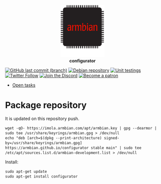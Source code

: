 <p align="center">
  <a href="#build-framework">
  <img src="https://raw.githubusercontent.com/armbian/build/master/.github/armbian-logo.png" alt="Armbian logo" width="144">
  </a><br>
  <strong>configurator</strong><br>
</p>


[![GitHub last commit (branch)](https://img.shields.io/github/last-commit/armbian/build/master)](https://github.com/armbian/build/commits)
[![Debian repository](https://github.com/armbian/configurator/actions/workflows/debian.yml/badge.svg)](https://github.com/armbian/configurator/actions/workflows/debian.yml)
[![Unit testings](https://github.com/armbian/configurator/actions/workflows/tests.yml/badge.svg)](https://github.com/armbian/configurator/actions/workflows/tests.yml)
[![Twitter Follow](https://img.shields.io/twitter/follow/armbian?style=flat-square)](https://twitter.com/intent/follow?screen_name=armbian)
[![Join the Discord](https://img.shields.io/discord/854735915313659944.svg?color=7289da&label=Discord%20&logo=discord)](https://discord.com/invite/gNJ2fPZKvc)
[![Become a patron](https://img.shields.io/liberapay/patrons/armbian.svg?logo=liberapay)](https://liberapay.com/armbian)


- [Open tasks](https://armbian.atlassian.net/browse/AR-967)

# Package repository

It is updated on this repository push.

    wget -qO- https://imola.armbian.com/apt/armbian.key | gpg --dearmor | sudo tee /usr/share/keyrings/armbian.gpg > /dev/null
    echo "deb [arch=$(dpkg --print-architecture) signed-by=/usr/share/keyrings/armbian.gpg] https://armbian.github.io/configurator stable main" | sudo tee /etc/apt/sources.list.d/armbian-development.list > /dev/null

Install:

    sudo apt-get update
    sudo apt-get install configurator
